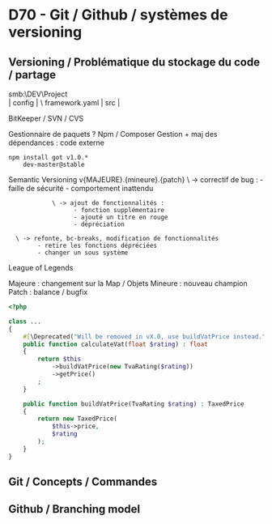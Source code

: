 # D70 - Git / Github / systèmes de versioning

## Versioning / Problématique du stockage du code / partage

smb:\\DEV\Project\
| config
| \ framework.yaml
| src
|

BitKeeper / SVN / CVS

Gestionnaire de paquets ? Npm / Composer
    Gestion + maj des dépendances : code externe

    npm install got v1.0.*
        dev-master@stable

Semantic Versioning
    v{MAJEURE}.{mineure}.{patch}
                          \ -> correctif de bug :
                                - faille de sécurité
                                - comportement inattendu

                \ -> ajout de fonctionnalités :
                      - fonction supplémentaire
                      - ajouté un titre en rouge
                      - dépréciation

      \ -> refonte, bc-breaks, modification de fonctionnalités
            - retire les fonctions dépréciées
            - changer un sous système

League of Legends

Majeure : changement sur la Map / Objets
Mineure : nouveau champion
Patch : balance / bugfix

```php
<?php

class ...
{
    #[\Deprecated("Will be removed in vX.0, use buildVatPrice instead.")]
    public function calculateVat(float $rating) : float
    {
        return $this
            ->buildVatPrice(new TvaRating($rating))
            ->getPrice()
        ;
    }

    public function buildVatPrice(TvaRating $rating) : TaxedPrice
    {
        return new TaxedPrice(
            $this->price,
            $rating
        );
    }
}
```





## Git / Concepts / Commandes

## Github / Branching model

